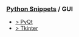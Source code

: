 ### [Python Snippets](../README.md) / GUI
- [> PyQt](PyQt/README.md)
- [> Tkinter](Tkinter/README.md)